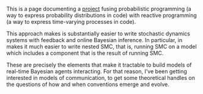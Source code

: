This is a page documenting a [project](https://hackage.haskell.org/package/rhine-bayes) fusing probabilistic programming (a way to express probability distributions in code) with reactive programming (a way to express time-varying processes in code).

This approach makes is substantially easier to write stochastic dynamics systems with feedback and online Bayesian inference. In particular, in makes it much easier to write nested SMC, that is, running SMC on a model which includes a component that is the result of running SMC.

These are precisely the elements that make it tractable to build models of real-time Bayesian agents interacting. For that reason, I've been getting interested in models of communication, to get some theoretical handles on the questions of how and when conventions emerge and evolve.
